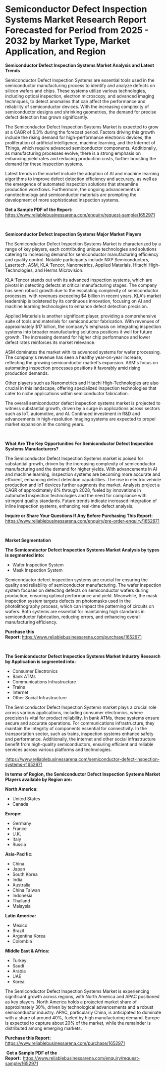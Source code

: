 <p><h1>Semiconductor Defect Inspection Systems Market Research Report Forecasted for Period from 2025 -  2032 by Market Type, Market Application, and Region</h1></p><p><strong>Semiconductor Defect Inspection Systems Market Analysis and Latest Trends</strong></p>
<p><p>Semiconductor Defect Inspection Systems are essential tools used in the semiconductor manufacturing process to identify and analyze defects on silicon wafers and chips. These systems utilize various technologies, including optical inspection, electron microscopy, and advanced imaging techniques, to detect anomalies that can affect the performance and reliability of semiconductor devices. With the increasing complexity of semiconductor designs and shrinking geometries, the demand for precise defect detection has grown significantly.</p><p>The Semiconductor Defect Inspection Systems Market is expected to grow at a CAGR of 6.3% during the forecast period. Factors driving this growth include the rising demand for high-performance electronic devices, the proliferation of artificial intelligence, machine learning, and the Internet of Things, which require advanced semiconductor components. Additionally, as manufacturing processes evolve, there is a strong emphasis on enhancing yield rates and reducing production costs, further boosting the demand for these inspection systems. </p><p>Latest trends in the market include the adoption of AI and machine learning algorithms to improve defect detection efficiency and accuracy, as well as the emergence of automated inspection solutions that streamline production workflows. Furthermore, the ongoing advancements in nanotechnology and semiconductor materials are prompting the development of more sophisticated inspection systems.</p></p>
<p><strong>Get a Sample PDF of the Report:&nbsp;</strong> <a href="https://www.reliablebusinessarena.com/enquiry/request-sample/1652971?utm_campaign=3057&utm_medium=2&utm_source=Github&utm_content=ia&utm_term=18042025&utm_id=semiconductor-defect-inspection-systems">https://www.reliablebusinessarena.com/enquiry/request-sample/1652971</a></p>
<p>&nbsp;</p>
<p><strong>Semiconductor Defect Inspection Systems Major Market Players</strong></p>
<p><p>The Semiconductor Defect Inspection Systems Market is characterized by a range of key players, each contributing unique technologies and solutions catering to increasing demand for semiconductor manufacturing efficiency and quality control. Notable participants include NXP Semiconductors, Lasertech, ASM, KLA-Tencor, Nanometrics, Applied Materials, Hitachi High-Technologies, and Herms Microvision.</p><p>KLA-Tencor stands out with its advanced inspection systems, which are pivotal in detecting defects at critical manufacturing stages. The company has seen robust growth due to the escalating complexity of semiconductor processes, with revenues exceeding $4 billion in recent years. KLA's market leadership is bolstered by its continuous innovation, focusing on AI and machine learning technologies to enhance defect detection precision.</p><p>Applied Materials is another significant player, providing a comprehensive suite of tools and materials for semiconductor fabrication. With revenues of approximately $17 billion, the company's emphasis on integrating inspection systems into broader manufacturing solutions positions it well for future growth. The increasing demand for higher chip performance and lower defect rates reinforces its market relevance.</p><p>ASM dominates the market with its advanced systems for wafer processing. The company's revenue has seen a healthy year-on-year increase, reflecting the growing semiconductor market's expansion. ASM's focus on automating inspection processes positions it favorably amid rising production demands.</p><p>Other players such as Nanometrics and Hitachi High-Technologies are also crucial in this landscape, offering specialized inspection technologies that cater to niche applications within semiconductor fabrication.</p><p>The overall semiconductor defect inspection systems market is projected to witness substantial growth, driven by a surge in applications across sectors such as IoT, automotive, and AI. Continued investment in R&D and advancements in high-resolution imaging systems are expected to propel market expansion in the coming years.</p></p>
<p>&nbsp;</p>
<p><strong>What Are The Key Opportunities For Semiconductor Defect Inspection Systems Manufacturers?</strong></p>
<p><p>The Semiconductor Defect Inspection Systems market is poised for substantial growth, driven by the increasing complexity of semiconductor manufacturing and the demand for higher yields. With advancements in AI and machine learning, inspection systems are becoming more accurate and efficient, enhancing defect detection capabilities. The rise in electric vehicle production and IoT devices further augments the market. Analysts project a CAGR of approximately 8% through 2028, fueled by innovations in automated inspection technologies and the need for compliance with stringent quality standards. Future trends indicate increased integration of inline inspection systems, enhancing real-time defect analysis.</p></p>
<p><strong>Inquire or Share Your Questions If Any Before Purchasing This Report:</strong> <a href="https://www.reliablebusinessarena.com/enquiry/pre-order-enquiry/1652971?utm_campaign=3057&utm_medium=2&utm_source=Github&utm_content=ia&utm_term=18042025&utm_id=semiconductor-defect-inspection-systems">https://www.reliablebusinessarena.com/enquiry/pre-order-enquiry/1652971</a></p>
<p>&nbsp;</p>
<p><strong>Market Segmentation</strong></p>
<p><strong>The Semiconductor Defect Inspection Systems Market Analysis by types is segmented into:</strong></p>
<p><ul><li>Wafer Inspection System</li><li>Mask Inspection System</li></ul></p>
<p><p>Semiconductor defect inspection systems are crucial for ensuring the quality and reliability of semiconductor manufacturing. The wafer inspection system focuses on detecting defects on semiconductor wafers during production, ensuring optimal performance and yield. Meanwhile, the mask inspection system targets defects on photomasks used in the photolithography process, which can impact the patterning of circuits on wafers. Both systems are essential for maintaining high standards in semiconductor fabrication, reducing errors, and enhancing overall manufacturing efficiency.</p></p>
<p><strong>Purchase this Report:&nbsp;</strong><a href="https://www.reliablebusinessarena.com/purchase/1652971?utm_campaign=3057&utm_medium=2&utm_source=Github&utm_content=ia&utm_term=18042025&utm_id=semiconductor-defect-inspection-systems">https://www.reliablebusinessarena.com/purchase/1652971</a></p>
<p>&nbsp;</p>
<p><strong>The Semiconductor Defect Inspection Systems Market Industry Research by Application is segmented into:</strong></p>
<p><ul><li>Consumer Electronics</li><li>Bank ATMs</li><li>Communications Infrastructure</li><li>Trains</li><li>Internet</li><li>Other Social Infrastructure</li></ul></p>
<p><p>The Semiconductor Defect Inspection Systems market plays a crucial role across various applications, including consumer electronics, where precision is vital for product reliability. In bank ATMs, these systems ensure secure and accurate operations. For communications infrastructure, they maintain the integrity of components essential for connectivity. In the transportation sector, such as trains, inspection systems enhance safety and performance. Additionally, the internet and other social infrastructure benefit from high-quality semiconductors, ensuring efficient and reliable services across various platforms and technologies.</p></p>
<p><a href="https://www.reliablebusinessarena.com/semiconductor-defect-inspection-systems-r1652971?utm_campaign=3057&utm_medium=2&utm_source=Github&utm_content=ia&utm_term=18042025&utm_id=semiconductor-defect-inspection-systems">&nbsp;https://www.reliablebusinessarena.com/semiconductor-defect-inspection-systems-r1652971</a></p>
<p><strong>In terms of Region, the Semiconductor Defect Inspection Systems Market Players available by Region are:</strong></p>
<p>
    <p> <strong> North America: </strong>
        <ul>
            <li>United States</li>
            <li>Canada</li>
        </ul>
        </p> 
    <p> <strong> Europe: </strong>
        <ul>
            <li>Germany</li>
            <li>France</li>
            <li>U.K.</li>
            <li>Italy</li>
            <li>Russia</li>
        </ul>
        </p> 
    <p> <strong> Asia-Pacific: </strong>
        <ul>
            <li>China</li>
            <li>Japan</li>
            <li>South Korea</li>
            <li>India</li>
            <li>Australia</li>
            <li>China Taiwan</li>
            <li>Indonesia</li>
            <li>Thailand</li>
            <li>Malaysia</li>
        </ul>
        </p> 
    <p> <strong> Latin America: </strong>
        <ul>
            <li>Mexico</li>
            <li>Brazil</li>
            <li>Argentina Korea</li>
            <li>Colombia</li>
        </ul>
        </p> 
    <p> <strong> Middle East & Africa: </strong>
        <ul>
            <li>Turkey</li>
            <li>Saudi</li>
            <li>Arabia</li>
            <li>UAE</li>
            <li>Korea</li>
        </ul>
    </p>
    </p>
<p><p>The Semiconductor Defect Inspection Systems Market is experiencing significant growth across regions, with North America and APAC positioned as key players. North America holds a projected market share of approximately 30%, driven by technological advancements and a robust semiconductor industry. APAC, particularly China, is anticipated to dominate with a share of around 40%, fueled by high manufacturing demand. Europe is expected to capture about 20% of the market, while the remainder is distributed among emerging markets.</p></p>
<p><strong>Purchase this Report: </strong><a href="https://www.reliablebusinessarena.com/purchase/1652971?utm_campaign=3057&utm_medium=2&utm_source=Github&utm_content=ia&utm_term=18042025&utm_id=semiconductor-defect-inspection-systems">https://www.reliablebusinessarena.com/purchase/1652971</a></p>
<p>&nbsp;<strong>Get a Sample PDF of the Report:&nbsp;&nbsp;</strong><a href="https://www.reliablebusinessarena.com/enquiry/request-sample/1652971?utm_campaign=3057&utm_medium=2&utm_source=Github&utm_content=ia&utm_term=18042025&utm_id=semiconductor-defect-inspection-systems">https://www.reliablebusinessarena.com/enquiry/request-sample/1652971</a></p>
<p><strong></strong></p>
<p><p></p><p></p><p></p></p>